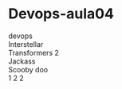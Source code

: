 # Devops-aula04
devops <br>
Interstellar <br>
Transformers 2 <br>
Jackass <br>
Scooby doo <br>
1
2
2
